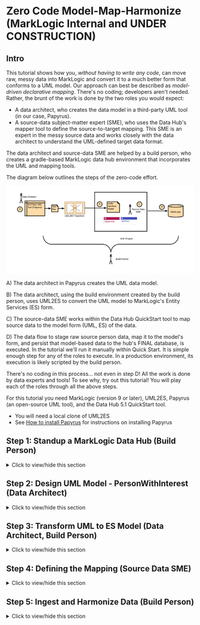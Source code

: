 # Zero Code Model-Map-Harmonize (MarkLogic Internal and UNDER CONSTRUCTION)

## Intro
This tutorial shows how you, *without having to write any code*, can move raw, messy data into MarkLogic and convert it to a much better form that conforms to a UML model. Our approach can best be described as *model-driven declarative mapping*. There's no coding; developers aren't needed. Rather, the brunt of the work is done by the two roles you would expect: 

- A data architect, who creates the data model in a third-party UML tool (in our case, Papyrus).
- A source-data subject-matter expert (SME), who uses the Data Hub's mapper tool to define the source-to-target mapping. This SME is an expert in the messy source data and works closely with the data architect to understand the UML-defined target data format.

The data architect and source-data SME are helped by a build person, who creates a gradle-based MarkLogic data hub environment that incorporates the UML and mapping tools. 

The diagram below outlines the steps of the zero-code effort. 

![Zero-Code overview](images/dmui_overall.png)

A) The data architect in Papyrus creates the UML data model. 

B) The data architect, using the build environment created by the build person, uses UML2ES to convert the UML model to MarkLogic's Entity Services (ES) form. 

C) The source-data SME works within the Data Hub QuickStart tool to map source data to the model form (UML, ES) of the data. 

D) The data flow to stage raw source person data, map it to the model's form, and persist that model-based data to the hub's FINAL database, is executed. In the tutorial we'll run it manually within Quick Start. It is simple enough step for any of the roles to execute. In a production environment, its execution is likely scripted by the build person.

There's no coding in this process... not even in step D! All the work is done by data experts and tools! To see why, try out this tutorial! You will play each of the roles through all the above steps. 

For this tutorial you need MarkLogic (version 9 or later), UML2ES, Papyrus (an open-source UML tool), and the Data Hub 5.1 QuickStart tool.

- You will need a local clone of UML2ES
- See [How to install Papyrus](papyrus_install.md) for instructions on installing Papyrus

## Step 1: Standup a MarkLogic Data Hub (Build Person)

<details><summary>Click to view/hide this section</summary>
<p>

We get started by having you, in the role of build person, setup a data hub, with UML2ES, on MarkLogic.

Pre-requisites:
- MarkLogic 9 (or greater) installation up and running
- Local clone of UML2ES
- Data Hub Framework 5.1 QuickStart

To begin, open Quick Start 5.1 in your browser and create a new project. Put it into a folder called dmHub. Once your new hub is up and running, you're ready to continue.

Next copy into the dmHub folder the entire contents (preserving directory structure) of [dmHubLab/step1](dmHubLab/step1). You did the copy correctly if you see data/coolness/hobbyCoolness.json and log/log4j/properties directly under dmHub. 

Copy into dmHub/src/main/ml-modules/root the UML2ES transform code [../uml2esTransform/src/main/ml-modules/root/xmi2es](../uml2esTransform/src/main/ml-modules/root/xmi2es). You did it right if you can see the file dmHub/src/main/ml-modules/root/xml2es/xml2esTransform.xqy. If you don't see the file in exactly that this location, remove what you copied and try again at the correct level. 

Copy into the main folder dmHub the UML2ES build file [../uml2esTransform/uml2es4dhf51.gradle](../uml2esTransform/uml2es4dhf51.gradle).

Under dmHub/data, create subfolders model and papyrus

Copy into dmHub/data/papyrus the UML2ES profile [../umlProfile/eclipse/MLProfileProject](../umlProfile/eclipse/MLProfileProject). You did it right if you can see the file dmHub/data/papyrus/MLProfileProject/MLProfile.profile.uml. If you don't see the file in exactly that location, remove what you copied and try again at the correct level. 

When you are done, you should have the following folder structure: 

![Step 1 - folder structure](images/dmui_setup1.png)

</p>
</details>

## Step 2: Design UML Model - PersonWithInterest (Data Architect)

<details><summary>Click to view/hide this section</summary>
<p>

Next you get to play the role of data architect. You will use the UML modeling tool Papyrus to design a *person with interests* (PWI) data model. The purpose of the model is to define the structure of persons and their hobbies/interests. The model is straightforward; the mapping, as we will see in step 4, has interesting nuances.

### Step 2a: Setup Workspace and Projects

Pre-requisite: You need Papyrus. If you don't have Papyrus, install it. See [How to install Papyrus](papyrus_install.md) for instructions.

Open Papyrus in a new workspace. The location of the workspace on your local machine is unimportant. 

To use your new model with MarkLogic, you need to add the UML-to-Entity Service profile. In Step 1 you copied it from the UML2ES clone to dmHub/data/papyrus/MLProfileProject. To import into Papyrus, from the File menu select Import | General | Existing Projects Into Workspace. 

![Import profile project](images/pap_profile2_import.png)

Click Next. In the Import Projects dialog, make sure "Select root directory" is selected. Use the Browse button to locate the ML profile in dmHub/data/papyrus/MLProfileProject. 

![Import profile project](images/dmui_setup3.png)

Click Finish. You should now see the profile project in the Project Explorer pane in the upper-right corner of Eclipse. Next, create a project for the PWI model. From the File menu choose New | Other. From the Select wizard, choose Papyrus project.

![New project in Papyrus](images/pap_model_create.png)

Click Next. In the Diagram Language window, select UML.

![New project in Papyrus](images/pap_model_uml.png)

Click Next. In the next window enter the project name as PWIModel. Select the model file name as PWIModel. For the location, uncheck "Use default location". For location, browse to the dmHub/data/papyrus folder you created in Step 1. To this path append PWIModel.

![New project in Papyrus](images/dmui_setup4.png)

Click Next.  In the next page, under Diagram Kind, select Class Diagram. Click the box "A UML model with basic primitive types." Under "Choose a profile to apply", select Browse Workspace and select MLProjectProfile|MLProfile.profile.uml. 

![New project in Papyrus](images/emp_setup5.png)

Click Finish. In Papyrus, you now see two projects in your workspace:

![Papyrus projects](images/dmui_setup6.png)

### Step 2b: Create Classes

We will design a relatively simple model consisting of two main classes: Person and Hobby. In the palette select Class and drag it onto the canvas. It creates a class called Class1.

![New class](images/dmui_setup7.png)

In the bottom panel, select Properties. Change the name of the class to Person.

![Person class](images/dmui_setup8.png)

Create a second class by selecting Class in the palette and dragging it onto the canvas. It creates a class called Class1. In the bottom panel, select Properties and change its name to Hobby.

![Person and hobby classes](images/dmui_setup9.png)

In the canvas, hover over the Person class. From the bar select Add Property Class Attribute Label.

![Person attribute](images/pap_model_attribute.png)

It creates an attribute called Attribute1. Select the attribute and in the properties change the name to "id" and the type to String (under UML Primitives).

![Person id](images/dmui_setup10.png)

Create two more attributes in Person: firstName and lastName. Both are strings. In the Hobby class create two attributes: name and coolness. Name is a string; coolness is an integer (found under UML Primitives).

![Person and hobby](images/dmui_setup11.png)

In the palette under Edges select Association. Drag it onto the canvas. Connect Person class to Hobby class. 

![Association](images/dmui_setup12.png)

Select the association in the Properties. Change the leftmost Member End's name from "hobby" to "hobbies". Also change its mulitiplicity to 0..* and its Aggregation to shared.

![Association](images/dmui_setup13.png)

### Step 2c: Stereotyping the Model

To help map this to Entity Services, we'll add a few stereotypes to our model.

First we will make the id attribute of Person a primary key. To do this, select the id attribute. In the Properties panel select Profile. Click the + button above Applied Stereotypes. From the list of applicable stereotypes select PK and click the arrow to move it to Applied Stereotypes.

![id PK](images/pap_model_idpk.png)

Click OK. The class now looks like this.

![Person PK](images/dmui_setup14.png)

Using a similar approach, add the elementRangeIndex stereotype to the two Hobby attributes; this allows us to build a facet of hobby names and to perform numeric range queries on coolness. 

![Hobby stereotypes](images/dmui_setup15.png)

We will give our model a version and a namespace. Click in a blank part of the canvas. Under Properties select Profile. Under Applied Stereotype click the +. (If you can't see Applied Stereotypes, make the properties panel larger.) Under Applicable Properties select esModel and click the arrow button to move it to Applied Properties.

![esModel](images/pap_model_esmodel.png)

Click OK. Back in the Properties panel, you see the esModel has been added. Expand it, click on version. In the right text box type 0.0.1.

![esModel version](images/dmui_setup16.png)

Similarly for baseUri enter the value http://xyz.org/marklogicModels.

In the same Properties window select UML and change the name from Root Element to Person.

![Root element](images/dmui_setup17.png)

Physically in MarkLogic, instances of the Person class are documents. Let's designate the id attribute as the URI of the document. Configuring this is straightforward; follow the same step as when setting id as PK. You end up with the following:

![Final model](images/dmui_setup18.png)

We are done modelling. Click File | Save All.

If you think you might have messed up along the way, a pre-cooked model is available under [dmHubLab/step2/PWIModel](dmHubLab/step2/PWIModel). If you want it in your workspace, the simplest way is to copy each of its files over yours. You can also delete the PWIModel project from your workspace (by right-clicking the project and selecting Delete, but keeping the contents!) and import the pre-cooked project (File | Import | Existing Projects Into Workspace). 

</p>
</details>

## Step 3: Transform UML to ES Model (Data Architect, Build Person)

<details><summary>Click to view/hide this section</summary>
<p>

Next, as the data architect, with help from the build person, you will convert the UML model you created in Step 2 to a MarkLogic Entity Services model. Run the following from the command line in the gradle project folder that the build person created in Step 1.

gradle -i deployPWIModel

That command should run successfully; you should see "BUILD SUCCESSFUL" when its completes. The UML model has been convereted to ES and is setup as a data hub plugin. You can see the ES model in a few places. If you open Query Console and explore the xmi2es-tutorials-dmHub-FINAL database, its URI is /marklogic.com/entity-services/models/PWIModel.json. In your gradle project the same ES model is in plugins/entities/Person/Person.entity.json.

</p>
</details>

## Step 4: Defining the Mapping (Source Data SME)

<details><summary>Click to view/hide this section</summary>
<p>

In Step 4 you play the role of Source Data SME. Using the Declarative Mapper IDE, you map source data to the form of the UML PWI model created in Step 3. 

## Step 4a: Build the Mapping

First, open the DM IDE tool; see [How to install Declarative Mapper](dm_install.md) for instructions. In the initial screen ("Recent Projects"), paste in the fully path of your gradle project. Then click the + button.

![IDE initial](images/dmui_setup20.png)

In the next screen, in the bottom left corner, click the Folder button. 

![IDE folder prompt](images/dmui_setup21.png)

This takes you back to Recent Projects. Click on the eye button.

![IDE eye prompt](images/dmui_setup22.png)

The next screen shows you the entities in the project. Click on Person. 

![Person prompt](images/dmui_setup23.png)

Under mappings, create a new mapping called PWIMapping. In the "Mapping name" text box type PWIMapping. Under actions, click +. 

![PWI mapping](images/dmui_setup24.png)

On the bottom select the PWIMAPPING tab. This brings up the PWI Mapping editor:

![PWI mapping editor](images/dmui_setup25.png)

Time to map! First, understand the source data. Look at person1.json in the data/persons directory of your gradle project (also in [dmHubLab/step1/data/persons](dmHubLab/step1/data/persons)):

{
  id: "123",
  first_name: "mike",
  last_name: "havey",
  hobbies: [
    "swimming", 
    "banking",
    "paragliding"
  ]
}

Conceptually, the mapping to the model works as follows:
- id, first_name, last_name in the source are mapped to the id, firstName, and lastName attributes of the Person entity. Well, id is not mapped exactly as is. Rather, the Person.id attribute is the concatenation of "/pwi/", the id source value and ".json".  Person.id ends up looking like a URI.
- In the source object, hobbies is an array of strings (hobby names). In the model form, Person.hobbies is an array of Hobby objects, each consisting of a name and coolness. The source document has only the names. Coolness is determined by a lookup on the hobbyCoolness.json document in the data/coolness directory of your gradle project (also in [dmHubLab/step1/data/coolness](dmHubLab/step1/data/coolness)).

{
	"swimming": 1,
	"banking": 3,
	"steely-dan": 1000000, 
	"paragliding": 100000,
	"scotch": 100000,
	"yoga": 0
}


Now that you understand how the mapping should work, use the DM IDE tool to create the mapping for real. Use the grammar of the Data Hub Framework field tool. Under Person, select id. In the editor on the right, under Expression, type [[ concat('/pwi/', extract('//id'), '.json') ]]

![PWI id mapping](images/dmui_setup26.png)

In a similar way, map first_name to [[ extract('//first_name') ]] and last_name to [[ extract('//last_name') ]]

The hobby array requires special care. Click on the name attribute. Under expression enter [[extract('.') ]] Under condition enter %%[[extract('//hobbies', true)]] The condition is an array iterator; each hobby will iterate over the list of hobby names (//hobbies) in the source. The name expression is just the value of the name. 

![PWI hobby mapping](images/dmui_setup27.png)

For coolness, enter the expression: [[ lookup('/hobbyCoolness.json', extract('.')) ]] Coolness is the numeric value corresponding to the hobby name in hobbyCoolness.json. You don't need to enter a condition for coolness; it uses the same condition as name.

Click the save button (bottom left corner) to save your mapping. It gets saved to plugins/entities/Person/harmonize/PWIMapping/PWIMapping.mapping.json file in your gradle project. If you think you messed up, you can get the correct mapping file from [dmHubLab/step4/PWIMapping/PWIMapping.mapping.json](dmHubLab/step4/PWIMapping/PWIMapping.mapping.json); copy it into plugins/entities/Person/harmonize/PWIMapping/PWIMapping.mapping.json 

## Step 4b: Test the Mapping Within IDE

First, load the sample documents by running:

gradle -i loadDmIdeSampleData mlReloadModules

Run mlWatch to auto-detect and deploy changes to the sample documents:

gradle -i mlWatch

Restart the DM IDE and select PWIMapping. In the left panel, select person1.json. 

![Sample in IDE](images/dmui_setup28.png)

In the center panel, just above the mapping, click the Refresh button. Wait a few seconds. You will see the results of the mapping applied to the sample document as green-shaded text within the mapping.

![Sample result in IDE](images/dmui_setup29.png)

Edit the source document in the left panel of the IDE. Make the id "123abc". Also change the hobbies to contain only "yoga" and "steely-dan". When done, click the save button.

![Modified sample in IDE](images/dmui_setup30.png)

Wait a minute. Then click the Refresh button again. You will see slightly different results in the green-shaded text. 

![Modified sample result in IDE](images/dmui_setup31.png)

</p>
</details>

## Step 5: Ingest and Harmonize Data (Build Person)

<details><summary>Click to view/hide this section</summary>
<p>

As the build person you now ingest and harmonize the data using the model and the mapping. You don't write any code. It's all gradle from here on out. 

First let's create a DHF input flow to ingest our Person source data into STAGING. Also, let's create a DHF harmonization flow to harmonize that data to FINAL from the source data. Run the following commands; if you are still running mlWatch (from the previous step), cancel it (Ctrl-C):

gradle -i hubCreateInputFlow -PflowName=LoadPerson -PuseES=false

gradle -b uml2es4dhf.gradle -i uCreateDHFHarmonizeFlow -PflowName=harmonizePWI -PcontentMode=dm 

You just generated a bunch of code. The good news is, you won't need a developer to touch it. The Input Flow ingests the data as is. The harmonization produces data that conforms to the UML model using the mapping from Step 4. You do need to "deploy" that mapping:

gradle -i mlReloadModules deployPWIMapping ### DOES NOT WORK in DHF 4.3 because of how module load works.

Next, ingest the source person data in the data/persons directory (as well as the hobbyCoolness lookup in data/lookup). We'll create a DHF input flow and run MLCP to ingest the person data through that flow. 

gradle -i loadPersonSourceData ingestLookup

If you look in the staging database (xmi2es-tutorials-dmHub-STAGING), you will see the ingested files /person1.json, /person2.json, and /hobbyCoolness.json.  

![After source ingestion](images/dmui_setup50.png)

Last, but not least, run the harmonization:

gradle -i hubRunFlow -PflowName=harmonizePWI

If you now explore the FINAL database (xmi2es-tutorials-dmHub-FINAL), you will see two new documents in the Person collection. Their URIs are /pwi/123.json and /pwi/456.json. How did they end up with these URIs? - In the model we designated the id attribute as the "xURI". In the mapping, we defined id as the concatenation of "/pwi", the value of the id attibute from the source document, and ".json". 

Click on /pwi/123.json to see its contents. 

```
{
  "envelope": {
    "headers": {},
    "triples": [],
    "instance": {
      "Person": {
        "id": "/pwi/123.json",
        "firstName": "mike",
        "lastName": "havey",
        "hobbies": [
          {
            "Hobby": {
              "name": "swimming",
              "coolness": 1
            }
          },
          {
            "Hobby": {
              "name": "banking",
              "coolness": 3
            }
          },
          {
            "Hobby": {
              "name": "paragliding",
              "coolness": 100000
            }
          }
        ]
      }
    },
    "attachments": null
  }
}
```

</p>
</details>



